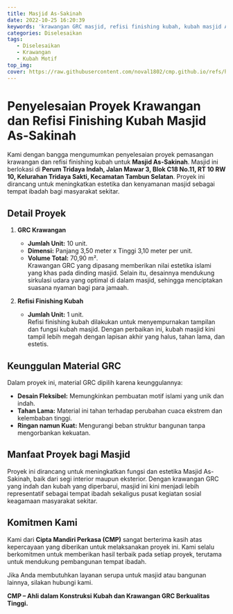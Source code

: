 ```yaml
---
title: Masjid As-Sakinah
date: 2022-10-25 16:20:39
keywords: 'krawangan GRC masjid, refisi finishing kubah, kubah masjid As-Sakinah, proyek krawangan masjid, kontraktor kubah GRC, jasa pemasangan krawangan, desain islami masjid, material GRC berkualitas, renovasi masjid Tambun Selatan, estetika masjid'
categories: Diselesaikan
tags: 
   - Diselesaikan
   - Krawangan
   - Kubah Motif
top_img:
cover: https://raw.githubusercontent.com/noval1802/cmp.github.io/refs/heads/main/asset/PHOTO-2025-01-18-17-51-28%20-%20Copy%20(2).jpg
---
```


# **Penyelesaian Proyek Krawangan dan Refisi Finishing Kubah Masjid As-Sakinah**  

Kami dengan bangga mengumumkan penyelesaian proyek pemasangan krawangan dan refisi finishing kubah untuk **Masjid As-Sakinah**. Masjid ini berlokasi di **Perum Tridaya Indah, Jalan Mawar 3, Blok C18 No.11, RT 10 RW 10, Kelurahan Tridaya Sakti, Kecamatan Tambun Selatan**. Proyek ini dirancang untuk meningkatkan estetika dan kenyamanan masjid sebagai tempat ibadah bagi masyarakat sekitar.  

## **Detail Proyek**  

1. **GRC Krawangan**  
   - **Jumlah Unit:** 10 unit.  
   - **Dimensi:** Panjang 3,50 meter x Tinggi 3,10 meter per unit.  
   - **Volume Total:** 70,90 m².  
   Krawangan GRC yang dipasang memberikan nilai estetika islami yang khas pada dinding masjid. Selain itu, desainnya mendukung sirkulasi udara yang optimal di dalam masjid, sehingga menciptakan suasana nyaman bagi para jamaah.  

2. **Refisi Finishing Kubah**  
   - **Jumlah Unit:** 1 unit.  
   Refisi finishing kubah dilakukan untuk menyempurnakan tampilan dan fungsi kubah masjid. Dengan perbaikan ini, kubah masjid kini tampil lebih megah dengan lapisan akhir yang halus, tahan lama, dan estetis.  

## **Keunggulan Material GRC**  
Dalam proyek ini, material GRC dipilih karena keunggulannya:  
- **Desain Fleksibel:** Memungkinkan pembuatan motif islami yang unik dan indah.  
- **Tahan Lama:** Material ini tahan terhadap perubahan cuaca ekstrem dan kelembaban tinggi.  
- **Ringan namun Kuat:** Mengurangi beban struktur bangunan tanpa mengorbankan kekuatan.  

## **Manfaat Proyek bagi Masjid**  
Proyek ini dirancang untuk meningkatkan fungsi dan estetika Masjid As-Sakinah, baik dari segi interior maupun eksterior. Dengan krawangan GRC yang indah dan kubah yang diperbarui, masjid ini kini menjadi lebih representatif sebagai tempat ibadah sekaligus pusat kegiatan sosial keagamaan masyarakat sekitar.  

## **Komitmen Kami**  
Kami dari **Cipta Mandiri Perkasa (CMP)** sangat berterima kasih atas kepercayaan yang diberikan untuk melaksanakan proyek ini. Kami selalu berkomitmen untuk memberikan hasil terbaik pada setiap proyek, terutama untuk mendukung pembangunan tempat ibadah.  

Jika Anda membutuhkan layanan serupa untuk masjid atau bangunan lainnya, silakan hubungi kami.  

**CMP – Ahli dalam Konstruksi Kubah dan Krawangan GRC Berkualitas Tinggi.**